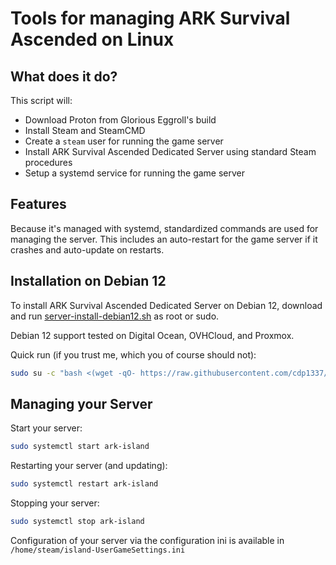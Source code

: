 # Tools for managing ARK Survival Ascended on Linux

## What does it do?

This script will:

* Download Proton from Glorious Eggroll's build
* Install Steam and SteamCMD
* Create a `steam` user for running the game server
* Install ARK Survival Ascended Dedicated Server using standard Steam procedures
* Setup a systemd service for running the game server

## Features

Because it's managed with systemd, standardized commands are used for managing the server.
This includes an auto-restart for the game server if it crashes and auto-update on restarts.

## Installation on Debian 12

To install ARK Survival Ascended Dedicated Server on Debian 12,
download and run [server-install-debian12.sh](server-install-debian12.sh)
as root or sudo.

Debian 12 support tested on Digital Ocean, OVHCloud, and Proxmox.

Quick run (if you trust me, which you of course should not):

```bash
sudo su -c "bash <(wget -qO- https://raw.githubusercontent.com/cdp1337/ARKSurvivalAscended-Linux/main/server-install-debian12.sh)" root
```

## Managing your Server

Start your server:

```bash
sudo systemctl start ark-island
```

Restarting your server (and updating):

```bash
sudo systemctl restart ark-island
```

Stopping your server:

```bash
sudo systemctl stop ark-island
```

Configuration of your server via the configuration ini is available in `/home/steam/island-UserGameSettings.ini`